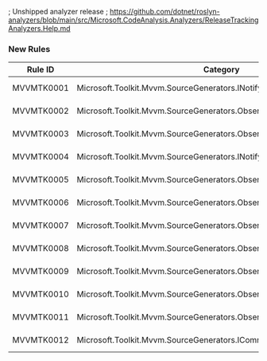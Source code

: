 ﻿; Unshipped analyzer release
; https://github.com/dotnet/roslyn-analyzers/blob/main/src/Microsoft.CodeAnalysis.Analyzers/ReleaseTrackingAnalyzers.Help.md

### New Rules

Rule ID | Category | Severity | Notes
--------|----------|----------|-------
MVVMTK0001 | Microsoft.Toolkit.Mvvm.SourceGenerators.INotifyPropertyChangedGenerator | Error | See https://aka.ms/mvvmtoolkit
MVVMTK0002 | Microsoft.Toolkit.Mvvm.SourceGenerators.ObservableObjectGenerator | Error | See https://aka.ms/mvvmtoolkit
MVVMTK0003 | Microsoft.Toolkit.Mvvm.SourceGenerators.ObservableRecipientGenerator | Error | See https://aka.ms/mvvmtoolkit
MVVMTK0004 | Microsoft.Toolkit.Mvvm.SourceGenerators.INotifyPropertyChangedGenerator | Error | See https://aka.ms/mvvmtoolkit
MVVMTK0005 | Microsoft.Toolkit.Mvvm.SourceGenerators.ObservableObjectGenerator | Error | See https://aka.ms/mvvmtoolkit
MVVMTK0006 | Microsoft.Toolkit.Mvvm.SourceGenerators.ObservableObjectGenerator | Error | See https://aka.ms/mvvmtoolkit
MVVMTK0007 | Microsoft.Toolkit.Mvvm.SourceGenerators.ObservableRecipientGenerator | Error | See https://aka.ms/mvvmtoolkit
MVVMTK0008 | Microsoft.Toolkit.Mvvm.SourceGenerators.ObservableRecipientGenerator | Error | See https://aka.ms/mvvmtoolkit
MVVMTK0009 | Microsoft.Toolkit.Mvvm.SourceGenerators.ObservablePropertyGenerator | Error | See https://aka.ms/mvvmtoolkit
MVVMTK0010 | Microsoft.Toolkit.Mvvm.SourceGenerators.ObservablePropertyGenerator | Error | See https://aka.ms/mvvmtoolkit
MVVMTK0011 | Microsoft.Toolkit.Mvvm.SourceGenerators.ObservablePropertyGenerator | Error | See https://aka.ms/mvvmtoolkit
MVVMTK0012 | Microsoft.Toolkit.Mvvm.SourceGenerators.ICommandGenerator | Error | See https://aka.ms/mvvmtoolkit

